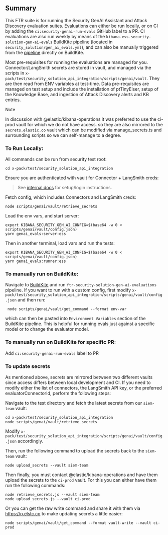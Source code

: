 ## Summary

This FTR suite is for running the Security GenAI Assistant and Attack Discovery evaluation suites. Evaluations can either be run locally, or on CI by adding the `ci:security-genai-run-evals` GitHub label to a PR. CI evaluations are also run weekly by means of the `kibana-ess-security-solution-gen-ai-evals` BuildKite pipeline (located in `security_solution/gen_ai_evals.yml`), and can also be manually triggered from the [pipeline](https://buildkite.com/elastic/kibana-ess-security-solution-gen-ai-evals) directly on BuildKite.

Most pre-requisites for running the evaluations are managed for you. Connector/LangSmith secrets are stored in vault, and managed via the scripts in `x-pack/test/security_solution_api_integration/scripts/genai/vault`. They are then read from ENV variables at test-time. Data pre-requisites are managed on test setup and include the installation of ptTinyElser, setup of the Knowledge Base, and ingestion of Attack Discovery alerts and KB entries.

> [!NOTE]
> In discussion with @elastic/kibana-operations it was preferred to use the ci-prod vault for which we do not have access. so they are also mirrored to the `secrets.elastic.co` vault which can be modified via manage_secrets.ts and surrounding scripts so we can self-manage to a degree.

### To Run Locally:

All commands can be run from security test root:

```
cd x-pack/test/security_solution_api_integration
```

Ensure you are authenticated with vault for Connector + LangSmith creds:

> See [internal docs](https://github.com/elastic/infra/blob/master/docs/vault/README.md#login-with-your-okta) for setup/login instructions.

Fetch config, which includes Connectors and LangSmith creds:

```
node scripts/genai/vault/retrieve_secrets  
```

Load the env vars, and start server:
```
export KIBANA_SECURITY_GEN_AI_CONFIG=$(base64 -w 0 < scripts/genai/vault/config.json)
yarn genai_evals:server:ess
```

Then in another terminal, load vars and run the tests:
```
export KIBANA_SECURITY_GEN_AI_CONFIG=$(base64 -w 0 < scripts/genai/vault/config.json)
yarn genai_evals:runner:ess
```

### To manually run on BuildKite:
Navigate to [BuildKite](https://buildkite.com/elastic/kibana-ess-security-solution-gen-ai-evals) and run `ftr-security-solution-gen-ai-evaluations` pipeline. If you want to run with a custom config, first modify `x-pack/test/security_solution_api_integration/scripts/genai/vault/config.json` and then run:

```
 node scripts/genai/vault/get_command --format env-var 
```

which can then be pasted into `Environment Variables` section of the BuildKite pipeline. This is helpful for running evals just against a specific model or to change the evaluator model.

### To manually run on BuildKite for specific PR:
Add `ci:security-genai-run-evals` label to PR

### To update secrets

As mentioned above, secrets are mirrored between two different vaults since access differs between local development and CI. If you need to modify either the list of connectors, the LangSmith API key, or the preferred evaluatorConnectorId, perform the following steps:

Navigate to the test directory and fetch the latest secrets from our `siem-team` vault:

```
cd x-pack/test/security_solution_api_integration
node scripts/genai/vault/retrieve_secrets
```

Modify `x-pack/test/security_solution_api_integration/scripts/genai/vault/config.json` accordingly.

Then, run the following command to upload the secrets back to the `siem-team` vault:

```
node upload_secrets --vault siem-team
```

Then finally, you must contact @elastic/kibana-operations and have them upload the secrets to the `ci-prod` vault. For this you can either have them run the following commands:

```
node retrieve_secrets.js --vault siem-team
node upload_secrets.js --vault ci-prod
```

Or you can get the raw write command and share it with them via https://p.elstc.co to make updating secrets a little easier:

```
node scripts/genai/vault/get_command --format vault-write --vault ci-prod
```